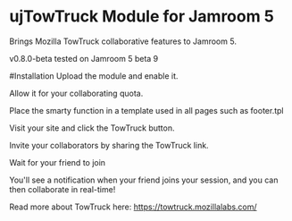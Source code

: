 ujTowTruck Module for Jamroom 5
================

Brings Mozilla TowTruck collaborative features to Jamroom 5.

v0.8.0-beta tested on Jamroom 5 beta 9

#Installation
Upload the module and enable it.

Allow it for your collaborating quota.

Place the smarty function in a template used in all pages such as footer.tpl

Visit your site and click the TowTruck button.

Invite your collaborators by sharing the TowTruck link.

Wait for your friend to join

You'll see a notification when your friend joins your session, and you can then collaborate in real-time!

Read more about TowTruck here: https://towtruck.mozillalabs.com/
